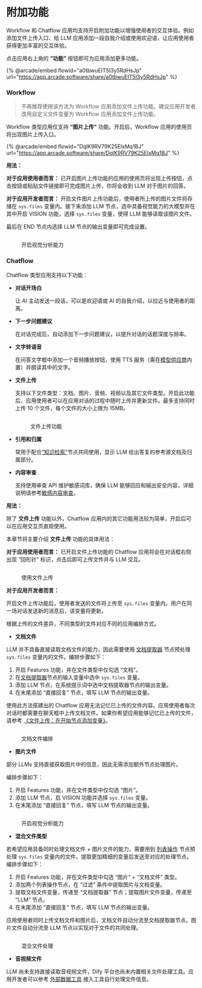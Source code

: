 # 附加功能

Workflow 和 Chatflow 应用均支持开启附加功能以增强使用者的交互体验。例如添加文件上传入口、给 LLM 应用添加一段自我介绍或使用欢迎语，让应用使用者获得更加丰富的交互体验。

点击应用右上角的 **“功能”** 按钮即可为应用添加更多功能。

{% @arcade/embed flowid="a0tbwuEIT5I3y5RdHsJp" url="https://app.arcade.software/share/a0tbwuEIT5I3y5RdHsJp" %}

### Workflow

> 不再推荐使用该方法为 Workflow 应用添加文件上传功能。建议应用开发者改用自定义文件变量为 Workflow 应用添加文件上传功能。

Workflow 类型应用仅支持 **“图片上传”** 功能。开启后，Workflow 应用的使用页将出现图片上传入口。

{% @arcade/embed flowid="DqlK9RV79K25ElxMq1BJ" url="https://app.arcade.software/share/DqlK9RV79K25ElxMq1BJ" %}

**用法：**

**对于应用使用者而言：** 已开启图片上传功能的应用的使用页将出现上传按钮，点击按钮或粘贴文件链接即可完成图片上传，你将会收到 LLM 对于图片的回答。

**对于应用开发者而言：** 开启文件图片上传功能后，使用者所上传的图片文件将存储在 `sys.files` 变量内。接下来添加 LLM 节点，选中具备视觉能力的大模型并在其中开启 VISION 功能，选择 `sys.files` 变量，使得 LLM 能够读取该图片文件。

最后在 END 节点内选择 LLM 节点的输出变量即可完成设置。

<figure><img src="../../.gitbook/assets/image (7) (2).png" alt=""><figcaption><p>开启视觉分析能力</p></figcaption></figure>

### Chatflow

Chatflow 类型应用支持以下功能：

*   **对话开场白**

    让 AI 主动发送一段话，可以是欢迎语或 AI 的自我介绍，以拉近与使用者的距离。
*   **下一步问题建议**

    在对话完成后，自动添加下一步问题建议，以提升对话的话题深度与频率。
*   **文字转语音**

    在问答文字框中添加一个音频播放按钮，使用 TTS 服务（需在[模型供应商](../../getting-started/readme/model-providers.md)内置）并朗读其中的文字。
*   **文件上传**

    支持以下文件类型：文档、图片、音频、视频以及其它文件类型。开启此功能后，应用使用者可以在应用对话的过程中随时上传并更新文件。最多支持同时上传 10 个文件，每个文件的大小上限为 15MB。

    <figure><img src="../../.gitbook/assets/image (8) (2).png" alt=""><figcaption><p>文件上传功能</p></figcaption></figure>
*   **引用和归属**

    常用于配合[“知识检索”](node/knowledge-retrieval.md)节点共同使用，显示 LLM 给出答复的参考源文档及归属部分。
*   **内容审查**

    支持使用审查 API 维护敏感词库，确保 LLM 能够回应和输出安全内容，详细说明请参考[敏感内容审查](../application-orchestrate/app-toolkits/moderation-tool.md)。

**用法：**

除了 **文件上传** 功能以外，Chatflow 应用内的其它功能用法较为简单，开启后可以在应用交互页直观使用。

本章节将主要介绍 **文件上传** 功能的具体用法：

**对于应用使用者而言：** 已开启文件上传功能的 Chatflow 应用将会在对话框右侧出现 “回形针” 标识，点击后即可上传文件并与 LLM 交互。

<figure><img src="../../.gitbook/assets/image (9) (2).png" alt=""><figcaption><p>使用文件上传</p></figcaption></figure>

**对于应用开发者而言：**

开启文件上传功能后，使用者发送的文件将上传至 `sys.files` 变量内。用户在同一场对话发送新的消息后，该变量将更新。

根据上传的文件差异，不同类型的文件对应不同的应用编排方式。

* **文档文件**

LLM 并不具备直接读取文档文件的能力，因此需要使用 [文档提取器](node/doc-extractor.md) 节点预处理 `sys.files` 变量内的文件。编排步骤如下：

1. 开启 Features 功能，并在文件类型中仅勾选 “文档”。
2. 在[文档提取器](node/doc-extractor.md)节点的输入变量中选中 `sys.files` 变量。
3. 添加 LLM 节点，在系统提示词中选中文档提取器节点的输出变量。
4. 在末尾添加 “直接回复” 节点，填写 LLM 节点的输出变量。

使用此方法搭建出的 Chatflow 应用无法记忆已上传的文件内容。应用使用者每次对话时都需要在聊天框中上传文档文件。如果你希望应用能够记忆已上传的文件，请参考 [《文件上传：在开始节点添加变量》](file-upload.md#fang-fa-er-zai-tian-jia-wen-jian-bian-liang)。

<figure><img src="../../.gitbook/assets/image (372).png" alt=""><figcaption><p>文档文件编排</p></figcaption></figure>

* **图片文件**

部分 LLMs 支持直接获取图片中的信息，因此无需添加额外节点处理图片。

编排步骤如下：

1. 开启 Features 功能，并在文件类型中仅勾选 “图片”。
2. 添加 LLM 节点，启 VISION 功能并选择 `sys.files` 变量。
3. 在末尾添加 “直接回复” 节点，填写 LLM 节点的输出变量。

<figure><img src="../../.gitbook/assets/image (3) (2).png" alt=""><figcaption><p>开启视觉分析能力</p></figcaption></figure>

* **混合文件类型**

若希望应用具备同时处理文档文件 + 图片文件的能力，需要用到 [列表操作](node/list-operator.md) 节点预处理 `sys.files` 变量内的文件，提取更加精细的变量后发送至对应的处理节点。编排步骤如下：

1. 开启 Features 功能，并在文件类型中勾选 “图片” + “文档文件” 类型。
2. 添加两个列表操作节点，在 “过滤” 条件中提取图片与文档变量。
3. 提取文档文件变量，传递至 “文档提取器” 节点；提取图片文件变量，传递至 “LLM” 节点。
4. 在末尾添加 “直接回复” 节点，填写 LLM 节点的输出变量。

应用使用者同时上传文档文件和图片后，文档文件自动分流至文档提取器节点，图片文件自动分流至 LLM 节点以实现对于文件的共同处理。

<figure><img src="../../.gitbook/assets/image (16).png" alt=""><figcaption><p>混合文件处理</p></figcaption></figure>

* **音视频文件**

LLM 尚未支持直接读取音视频文件，Dify 平台也尚未内置相关文件处理工具。应用开发者可以参考 [外部数据工具](../extension/api-based-extension/external-data-tool.md) 接入工具自行处理文件信息。
